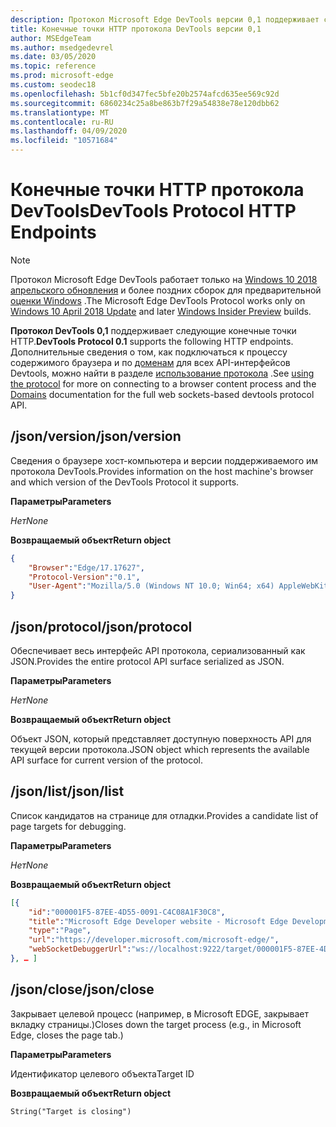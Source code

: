 ```yaml
---
description: Протокол Microsoft Edge DevTools версии 0,1 поддерживает следующие конечные точки HTTP.
title: Конечные точки HTTP протокола DevTools версии 0,1
author: MSEdgeTeam
ms.author: msedgedevrel
ms.date: 03/05/2020
ms.topic: reference
ms.prod: microsoft-edge
ms.custom: seodec18
ms.openlocfilehash: 5b1cf0d347fec5bfe20b2574afcd635ee569c92d
ms.sourcegitcommit: 6860234c25a8be863b7f29a54838e78e120dbb62
ms.translationtype: MT
ms.contentlocale: ru-RU
ms.lasthandoff: 04/09/2020
ms.locfileid: "10571684"
---
```

# <span data-ttu-id="5e00c-103">Конечные точки HTTP протокола DevTools</span><span class="sxs-lookup"><span data-stu-id="5e00c-103">DevTools Protocol HTTP Endpoints</span></span>

> [!NOTE]
> <span data-ttu-id="5e00c-104">Протокол Microsoft Edge DevTools работает только на [Windows 10 2018 апрельского обновления](https://blogs.windows.com/windowsexperience/2018/04/30/how-to-get-the-windows-10-april-2018-update/#5VXkQMU41CJzZPER.97) и более поздних сборок для предварительной [оценки Windows](https://insider.windows.com/en-us/getting-started/) .</span><span class="sxs-lookup"><span data-stu-id="5e00c-104">The Microsoft Edge DevTools Protocol works only on [Windows 10 April 2018 Update](https://blogs.windows.com/windowsexperience/2018/04/30/how-to-get-the-windows-10-april-2018-update/#5VXkQMU41CJzZPER.97) and later [Windows Insider Preview](https://insider.windows.com/en-us/getting-started/) builds.</span></span>

<span data-ttu-id="5e00c-105">**Протокол DevTools 0,1** поддерживает следующие конечные точки HTTP.</span><span class="sxs-lookup"><span data-stu-id="5e00c-105">**DevTools Protocol 0.1** supports the following HTTP endpoints.</span></span> <span data-ttu-id="5e00c-106">Дополнительные сведения о том, как подключаться к процессу содержимого браузера и по [доменам](domains/index.md) для всех API-интерфейсов Devtools, можно найти в разделе [использование протокола](../index.md#using-the-protocol) .</span><span class="sxs-lookup"><span data-stu-id="5e00c-106">See [using the protocol](../index.md#using-the-protocol) for more on connecting to a browser content process and the [Domains](domains/index.md) documentation for the full web sockets-based devtools protocol API.</span></span>

## <span data-ttu-id="5e00c-107">/json/version</span><span class="sxs-lookup"><span data-stu-id="5e00c-107">/json/version</span></span>
<span data-ttu-id="5e00c-108">Сведения о браузере хост-компьютера и версии поддерживаемого им протокола DevTools.</span><span class="sxs-lookup"><span data-stu-id="5e00c-108">Provides information on the host machine's browser and which version of the DevTools Protocol it supports.</span></span>

**<span data-ttu-id="5e00c-109">Параметры</span><span class="sxs-lookup"><span data-stu-id="5e00c-109">Parameters</span></span>**

*<span data-ttu-id="5e00c-110">Нет</span><span class="sxs-lookup"><span data-stu-id="5e00c-110">None</span></span>*

**<span data-ttu-id="5e00c-111">Возвращаемый объект</span><span class="sxs-lookup"><span data-stu-id="5e00c-111">Return object</span></span>**

```json
{
    "Browser":"Edge/17.17627",
    "Protocol-Version":"0.1",
    "User-Agent":"Mozilla/5.0 (Windows NT 10.0; Win64; x64) AppleWebKit/537.36 (KHTML, like Gecko) Chrome/64.0.3282.140 Safari/537.36 Edge/17.17627"
}
```

## <span data-ttu-id="5e00c-112">/json/protocol</span><span class="sxs-lookup"><span data-stu-id="5e00c-112">/json/protocol</span></span>

<span data-ttu-id="5e00c-113">Обеспечивает весь интерфейс API протокола, сериализованный как JSON.</span><span class="sxs-lookup"><span data-stu-id="5e00c-113">Provides the entire protocol API surface serialized as JSON.</span></span>

**<span data-ttu-id="5e00c-114">Параметры</span><span class="sxs-lookup"><span data-stu-id="5e00c-114">Parameters</span></span>**

*<span data-ttu-id="5e00c-115">Нет</span><span class="sxs-lookup"><span data-stu-id="5e00c-115">None</span></span>*

**<span data-ttu-id="5e00c-116">Возвращаемый объект</span><span class="sxs-lookup"><span data-stu-id="5e00c-116">Return object</span></span>**

<span data-ttu-id="5e00c-117">Объект JSON, который представляет доступную поверхность API для текущей версии протокола.</span><span class="sxs-lookup"><span data-stu-id="5e00c-117">JSON object which represents the available API surface for current version of the protocol.</span></span>

## <span data-ttu-id="5e00c-118">/json/list</span><span class="sxs-lookup"><span data-stu-id="5e00c-118">/json/list</span></span>

<span data-ttu-id="5e00c-119">Список кандидатов на странице для отладки.</span><span class="sxs-lookup"><span data-stu-id="5e00c-119">Provides a candidate list of page targets for debugging.</span></span>

**<span data-ttu-id="5e00c-120">Параметры</span><span class="sxs-lookup"><span data-stu-id="5e00c-120">Parameters</span></span>**

*<span data-ttu-id="5e00c-121">Нет</span><span class="sxs-lookup"><span data-stu-id="5e00c-121">None</span></span>*

**<span data-ttu-id="5e00c-122">Возвращаемый объект</span><span class="sxs-lookup"><span data-stu-id="5e00c-122">Return object</span></span>**

```json
[{
    "id":"000001F5-87EE-4D55-0091-C4C08A1F30C8",
    "title":"Microsoft Edge Developer website - Microsoft Edge Development",
    "type":"Page",
    "url":"https://developer.microsoft.com/microsoft-edge/",
    "webSocketDebuggerUrl":"ws://localhost:9222/target/000001F5-87EE-4D55-0091-C4C08A1F30C8"
}, … ]
```

## <span data-ttu-id="5e00c-123">/json/close</span><span class="sxs-lookup"><span data-stu-id="5e00c-123">/json/close</span></span>

<span data-ttu-id="5e00c-124">Закрывает целевой процесс (например, в Microsoft EDGE, закрывает вкладку страницы.)</span><span class="sxs-lookup"><span data-stu-id="5e00c-124">Closes down the target process (e.g., in Microsoft Edge, closes the page tab.)</span></span>

**<span data-ttu-id="5e00c-125">Параметры</span><span class="sxs-lookup"><span data-stu-id="5e00c-125">Parameters</span></span>**

<span data-ttu-id="5e00c-126">Идентификатор целевого объекта</span><span class="sxs-lookup"><span data-stu-id="5e00c-126">Target ID</span></span> 

**<span data-ttu-id="5e00c-127">Возвращаемый объект</span><span class="sxs-lookup"><span data-stu-id="5e00c-127">Return object</span></span>**

```
String("Target is closing")
```
